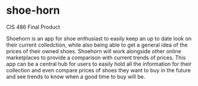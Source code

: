 # shoe-horn
CIS 486 Final Product

Shoehorn is an app for shoe enthusiast to easily keep an up to date look on their current colledction, while also being able to get a general idea of the prices of their owned shoes. Shoehorn will work alongside other online marketplaces to provide a comparison with current trends of prices. This app can be a central hub for users to easily hold all the information for their collection and even compare prices of shoes they want to buy in the future and see trends to know when a good time to buy will be.  
